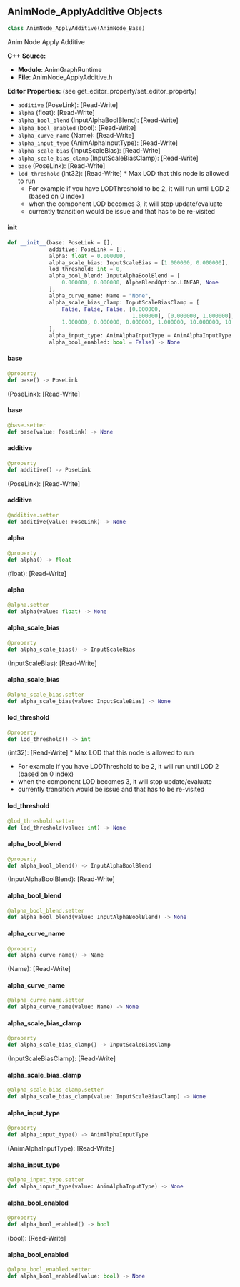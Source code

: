 ## AnimNode_ApplyAdditive Objects

```python
class AnimNode_ApplyAdditive(AnimNode_Base)
```

Anim Node Apply Additive

**C++ Source:**

- **Module**: AnimGraphRuntime
- **File**: AnimNode_ApplyAdditive.h

**Editor Properties:** (see get_editor_property/set_editor_property)

- ``additive`` (PoseLink):  [Read-Write]
- ``alpha`` (float):  [Read-Write]
- ``alpha_bool_blend`` (InputAlphaBoolBlend):  [Read-Write]
- ``alpha_bool_enabled`` (bool):  [Read-Write]
- ``alpha_curve_name`` (Name):  [Read-Write]
- ``alpha_input_type`` (AnimAlphaInputType):  [Read-Write]
- ``alpha_scale_bias`` (InputScaleBias):  [Read-Write]
- ``alpha_scale_bias_clamp`` (InputScaleBiasClamp):  [Read-Write]
- ``base`` (PoseLink):  [Read-Write]
- ``lod_threshold`` (int32):  [Read-Write] * Max LOD that this node is allowed to run
  * For example if you have LODThreshold to be 2, it will run until LOD 2 (based on 0 index)
  * when the component LOD becomes 3, it will stop update/evaluate
  * currently transition would be issue and that has to be re-visited

<a id="unreal.AnimNode_ApplyAdditive.__init__"></a>

#### __init__

```python
def __init__(base: PoseLink = [],
             additive: PoseLink = [],
             alpha: float = 0.000000,
             alpha_scale_bias: InputScaleBias = [1.000000, 0.000000],
             lod_threshold: int = 0,
             alpha_bool_blend: InputAlphaBoolBlend = [
                 0.000000, 0.000000, AlphaBlendOption.LINEAR, None
             ],
             alpha_curve_name: Name = "None",
             alpha_scale_bias_clamp: InputScaleBiasClamp = [
                 False, False, False, [0.000000,
                                       1.000000], [0.000000, 1.000000],
                 1.000000, 0.000000, 0.000000, 1.000000, 10.000000, 10.000000
             ],
             alpha_input_type: AnimAlphaInputType = AnimAlphaInputType.FLOAT,
             alpha_bool_enabled: bool = False) -> None
```

<a id="unreal.AnimNode_ApplyAdditive.base"></a>

#### base

```python
@property
def base() -> PoseLink
```

(PoseLink):  [Read-Write]

<a id="unreal.AnimNode_ApplyAdditive.base"></a>

#### base

```python
@base.setter
def base(value: PoseLink) -> None
```

<a id="unreal.AnimNode_ApplyAdditive.additive"></a>

#### additive

```python
@property
def additive() -> PoseLink
```

(PoseLink):  [Read-Write]

<a id="unreal.AnimNode_ApplyAdditive.additive"></a>

#### additive

```python
@additive.setter
def additive(value: PoseLink) -> None
```

<a id="unreal.AnimNode_ApplyAdditive.alpha"></a>

#### alpha

```python
@property
def alpha() -> float
```

(float):  [Read-Write]

<a id="unreal.AnimNode_ApplyAdditive.alpha"></a>

#### alpha

```python
@alpha.setter
def alpha(value: float) -> None
```

<a id="unreal.AnimNode_ApplyAdditive.alpha_scale_bias"></a>

#### alpha_scale_bias

```python
@property
def alpha_scale_bias() -> InputScaleBias
```

(InputScaleBias):  [Read-Write]

<a id="unreal.AnimNode_ApplyAdditive.alpha_scale_bias"></a>

#### alpha_scale_bias

```python
@alpha_scale_bias.setter
def alpha_scale_bias(value: InputScaleBias) -> None
```

<a id="unreal.AnimNode_ApplyAdditive.lod_threshold"></a>

#### lod_threshold

```python
@property
def lod_threshold() -> int
```

(int32):  [Read-Write] * Max LOD that this node is allowed to run
* For example if you have LODThreshold to be 2, it will run until LOD 2 (based on 0 index)
* when the component LOD becomes 3, it will stop update/evaluate
* currently transition would be issue and that has to be re-visited

<a id="unreal.AnimNode_ApplyAdditive.lod_threshold"></a>

#### lod_threshold

```python
@lod_threshold.setter
def lod_threshold(value: int) -> None
```

<a id="unreal.AnimNode_ApplyAdditive.alpha_bool_blend"></a>

#### alpha_bool_blend

```python
@property
def alpha_bool_blend() -> InputAlphaBoolBlend
```

(InputAlphaBoolBlend):  [Read-Write]

<a id="unreal.AnimNode_ApplyAdditive.alpha_bool_blend"></a>

#### alpha_bool_blend

```python
@alpha_bool_blend.setter
def alpha_bool_blend(value: InputAlphaBoolBlend) -> None
```

<a id="unreal.AnimNode_ApplyAdditive.alpha_curve_name"></a>

#### alpha_curve_name

```python
@property
def alpha_curve_name() -> Name
```

(Name):  [Read-Write]

<a id="unreal.AnimNode_ApplyAdditive.alpha_curve_name"></a>

#### alpha_curve_name

```python
@alpha_curve_name.setter
def alpha_curve_name(value: Name) -> None
```

<a id="unreal.AnimNode_ApplyAdditive.alpha_scale_bias_clamp"></a>

#### alpha_scale_bias_clamp

```python
@property
def alpha_scale_bias_clamp() -> InputScaleBiasClamp
```

(InputScaleBiasClamp):  [Read-Write]

<a id="unreal.AnimNode_ApplyAdditive.alpha_scale_bias_clamp"></a>

#### alpha_scale_bias_clamp

```python
@alpha_scale_bias_clamp.setter
def alpha_scale_bias_clamp(value: InputScaleBiasClamp) -> None
```

<a id="unreal.AnimNode_ApplyAdditive.alpha_input_type"></a>

#### alpha_input_type

```python
@property
def alpha_input_type() -> AnimAlphaInputType
```

(AnimAlphaInputType):  [Read-Write]

<a id="unreal.AnimNode_ApplyAdditive.alpha_input_type"></a>

#### alpha_input_type

```python
@alpha_input_type.setter
def alpha_input_type(value: AnimAlphaInputType) -> None
```

<a id="unreal.AnimNode_ApplyAdditive.alpha_bool_enabled"></a>

#### alpha_bool_enabled

```python
@property
def alpha_bool_enabled() -> bool
```

(bool):  [Read-Write]

<a id="unreal.AnimNode_ApplyAdditive.alpha_bool_enabled"></a>

#### alpha_bool_enabled

```python
@alpha_bool_enabled.setter
def alpha_bool_enabled(value: bool) -> None
```

<a id="unreal.BlendBoneByChannelEntry"></a>